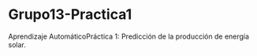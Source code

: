 # Grupo13-Practica1
Aprendizaje AutomáticoPráctica 1: Predicción de la producción de energía solar.
